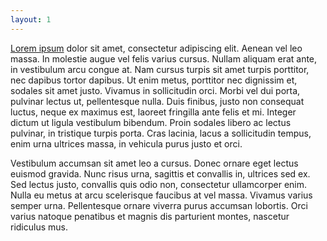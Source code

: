 ```yaml
---
layout: 1
---
```

[Lorem ipsum](https://lipsum.com/) dolor sit amet, consectetur adipiscing elit. Aenean vel leo massa. In molestie augue vel felis varius cursus. Nullam aliquam erat ante, in vestibulum arcu congue at. Nam cursus turpis sit amet turpis porttitor, nec dapibus tortor dapibus. Ut enim metus, porttitor nec dignissim et, sodales sit amet justo. Vivamus in sollicitudin orci. Morbi vel dui porta, pulvinar lectus ut, pellentesque nulla. Duis finibus, justo non consequat luctus, neque ex maximus est, laoreet fringilla ante felis et mi. Integer dictum ut ligula vestibulum bibendum. Proin sodales libero ac lectus pulvinar, in tristique turpis porta. Cras lacinia, lacus a sollicitudin tempus, enim urna ultrices massa, in vehicula purus justo et orci.

Vestibulum accumsan sit amet leo a cursus. Donec ornare eget lectus euismod gravida. Nunc risus urna, sagittis et convallis in, ultrices sed ex. Sed lectus justo, convallis quis odio non, consectetur ullamcorper enim. Nulla eu metus at arcu scelerisque faucibus at vel massa. Vivamus varius semper urna. Pellentesque ornare viverra purus accumsan lobortis. Orci varius natoque penatibus et magnis dis parturient montes, nascetur ridiculus mus.